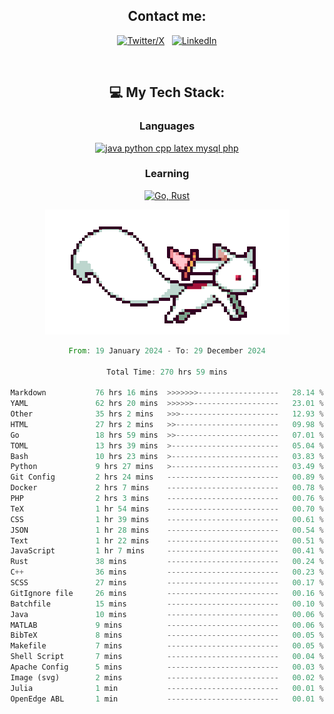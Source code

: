

<div align="center">

## Contact me:

[![Twitter/X](https://skillicons.dev/icons?i=twitter)](https://twitter.com/erikskopp) &nbsp;
[![LinkedIn](https://skillicons.dev/icons?i=linkedin)](www.linkedin.com/in/erik-skopp) 

<div align="center">
<br>

## 💻 My Tech Stack:

### Languages

[![java python cpp latex mysql php](https://skillicons.dev/icons?i=java,python,cpp,latex,mysql,php)](https://skillicons.dev)

### Learning

[![Go, Rust](https://skillicons.dev/icons?i=go,rust)](https://skillicons.dev)

<center>

<img src="kyubey.gif" alt="Alt-Text" title="" >

</center>


<!--START_SECTION:waka-->

```rust
From: 19 January 2024 - To: 29 December 2024

Total Time: 270 hrs 59 mins

Markdown           76 hrs 16 mins  >>>>>>>------------------   28.14 %
YAML               62 hrs 20 mins  >>>>>>-------------------   23.01 %
Other              35 hrs 2 mins   >>>----------------------   12.93 %
HTML               27 hrs 2 mins   >>-----------------------   09.98 %
Go                 18 hrs 59 mins  >>-----------------------   07.01 %
TOML               13 hrs 39 mins  >------------------------   05.04 %
Bash               10 hrs 23 mins  >------------------------   03.83 %
Python             9 hrs 27 mins   >------------------------   03.49 %
Git Config         2 hrs 24 mins   -------------------------   00.89 %
Docker             2 hrs 7 mins    -------------------------   00.78 %
PHP                2 hrs 3 mins    -------------------------   00.76 %
TeX                1 hr 54 mins    -------------------------   00.70 %
CSS                1 hr 39 mins    -------------------------   00.61 %
JSON               1 hr 28 mins    -------------------------   00.54 %
Text               1 hr 22 mins    -------------------------   00.51 %
JavaScript         1 hr 7 mins     -------------------------   00.41 %
Rust               38 mins         -------------------------   00.24 %
C++                36 mins         -------------------------   00.23 %
SCSS               27 mins         -------------------------   00.17 %
GitIgnore file     26 mins         -------------------------   00.16 %
Batchfile          15 mins         -------------------------   00.10 %
Java               10 mins         -------------------------   00.06 %
MATLAB             9 mins          -------------------------   00.06 %
BibTeX             8 mins          -------------------------   00.05 %
Makefile           7 mins          -------------------------   00.05 %
Shell Script       7 mins          -------------------------   00.04 %
Apache Config      5 mins          -------------------------   00.03 %
Image (svg)        2 mins          -------------------------   00.02 %
Julia              1 min           -------------------------   00.01 %
OpenEdge ABL       1 min           -------------------------   00.01 %
```

<!--END_SECTION:waka-->
